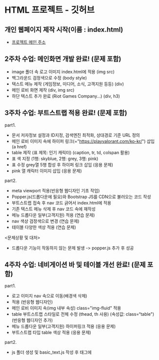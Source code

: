 # HTML 프로젝트 - 깃허브

## 개인 웹페이지 제작 시작(이름 : index.html)
- [프로젝트 메인 주소](https://github.com/Miny-1003/WEB_MAIN_20221003)

## 2주차 수업: 메인화면 개발 완료! (문제 포함)

- image 폴더 속 로고 이미지 index.html에 적용 (img src)
- 백그라운드 검정색으로 수정 (body style)
- 텍스트 메뉴 제작 (게임정보, 미디어, 소식, 고객지원 등등) (div)
- 메인 로비 화면 제작 (div, img src)
- 하단 텍스트 추가 완료 (Riot Games Company...) (div, h3)

## 3주차 수업: 부트스트랩 적용 완료! (문제 포함) 

part1.
- 문서 저자정보 설정과 ID지정, 검색엔진 최적화, 상대경로 기준 URL 정의
- 메인 로비 이미지 속에 하이퍼 링크(="https://playvalorant.com/ko-kr/") 삽입 (a href)
- table 제작 (표 제목: 인기 캐릭터) (caption, tr, td, colspan 활용)
- 표 색 지정 (1행: skyblue, 2행: grey, 3행: pink)
- 표 수정 grey열 5행 합성 후 하이퍼 링크 삽입 (응용 문제)
- pink 열 캐릭터 이미지 삽입 (응용 문제)

part2.
- meta viewport 적용(반응형 웹디자인 기초 작업)
- Popper.js(드롭다운에 필요)와 Bootstrap JS를 CDN으로 불러오는 코드 작성
- 부트스트랩 접속 후 nav 코드 긁어서 index.html에 적용
- 기존 텍스트 메뉴 삭제 후 nav 코드 속에 재작성
- 메뉴 드롭다운 일부(고객지원) 적용 (연습 문제)
- nav 색상 검정색으로 변경 (연습 문제)
- 테이블 다양한 색상 적용 (연습 문제)

<문제상황 및 대처>
- 드롭다운 기능이 작동하지 않는 문제 발생 -> popper.js 추가 후 성공

## 4주차 수업: 네비게이션 바 및 테이블 개선 완료! (문제 포함)

part1.
- 로고 이미지 nav 속으로 이동(배경색 삭제)
- <div class="container-fluid"> 적용 (반응형 웹디자인)
- 메인 로비 이미지 속(img 내부 속성) class="img-fluid" 적용
- table 부트스트랩 스타일로 전체 수정 (thead, th 사용) (속성값: class=“table") (반응형 웹디자인 추가)
- 메뉴 드롭다운 일부(고객지원) 하이퍼링크 적용 (응용 문제)
- 부트스트랩 타입 table 색상 적용 (응용 문제)

part2.
- js 폴더 생성 및 basic_text.js 작성 후 <head> 태그에 <script> 태그로 삽입.
    <!-- <script type="text/javascript" src="js/basic_js_test.js"></script> -->
- var, const, let 변수명 사용법 익히기
- 개발자 모드(F12)를 통해 콘솔 출력 후 확인
- nav에 검색창 추가 (부트스트랩 - 컴포넌트)
- 검색 기능 구현
    - search.js 작성(.getElementById, addEventListener, function, alert) 후 <head> 태그에 <script> 태그로 삽입.
    - 검색창 버튼(속이 색칠 되지 않은) 기능 구현 (button class, id, type="submit") (id가 같아야 작동)
    - defer 속성 추가(search.js)
- 클릭이벤트 식별자 변경해보기 (스크립트와 index.html 둘다) (연습 문제)
- 같은 이름의 함수 중첩해보기 (연습 문제)
    - 같은 이름의 함수가 중첩되어도 에러는 나지 않는다. 추가로 마지막에 정의된 함수가 우선순위가 더 높다.
- 함수에 변수를 추가해 변수를 출력하도록 변경 (연습 문제)

## 5주차 수업: 팝업창 및 검색창 구현 완료

- 데이터 타입
    - 원시타입 참조 타입 구분 및 undefi 와 null 값 확인 (data_type.js)
    - 객체(참조타입)와 배열
    - MAP 과 SET
    - 템플릿 리터럴
- index.html에 검색 기능 구현 ( form, button, googleSearch() )
- search.js 속 get방식 코드를 추가해 구현
- 팝업 추가(pop_up.js 및 popup.html 추가) (상대 경로 파악)
- 팝업창에 날짜 및 시간 구현
- pop_up.js 에 호버 함수를 추가해 마우스 이벤트 추가(로고에 마우스 커서 올릴시 이미지 변경)
- 검색 시 공백검사 적용 (문자 길이가 0이면 함수 중단) (연습 문제)
- 검색 시 비속어 검사 (배열 내에 포함되는 문자열이면 함수 중단) (연습 문제)

## 6주차 수업: 팝업창 발전 및 로그인창 구현 완료 (공백 포함 / 로그아웃 포함)

- 화살표 함수 적용해보기
- 팝업창 자동 닫기 기능 구현 ( .getElementById(), setTimeout() ) (10초 카운트다운)
- 로그인폼 구현
    - login/log_in.html 부트스트랩을 이용해 코드 작성
    - 로그인창 css 별도 적용 (log_in.css)
    - form 태그를 이용해 get방식의 전달과 url주소 확인 (로그인 수행)
    - name 속성을 이용해 이메일, 패스워드 데이터 전송
    - log_in.js 구현
        - 폼, 버튼, 이메일, 패스워드 식별
        - 이메일, 패스워드의 공백 제거
        - 공백이면 함수 중단
        - 마지막으로 폼을 submit
- 로그인 창 구현(index.login.html)
    - 로그아웃 버튼 추가 구현
- 로그아웃 버튼 누를 시 이동하는 index_logout.html 구현 (응용 문제)
    - index_logout.html 화면 속 로그아웃 버튼을 누를시 index.html로 연결 (로그아웃)
- 로그인, 로그아웃 창 팝업.js연동 부분 제거 (연습 문제)
- 폴더 및 파일 체크, 들여쓰기 정렬

## 9주차 수업: 로그인폼 입력 제한 조건 추가 및 XSS 방지 코드 추가, 팝업창 쿠키 적용(체크박스 클릭시 닫힘)

part1.
- 로그인폼 입력 길이 제한 및 특수문자 포함 유무 검사 코드 작성(log_in.js 코드 수정)
- XSS 방지 코드 추가 (DOMPurify 라이브러리 활용)
- 로그인 입력길이 제한 추가 (응용 문제)
    - ID: 5글자 이상 10글자 이하, PW: 12글자 이상 15글자 이하
    - 3글자 이상 반복입력 제한 (패턴식)
    - 연속되는 숫자 반복입력 제한 (패턴식)

part2.
- 팝업창 닫기 시간 1000초로 증가
- popup.html 에 쿠키 생성 체크박스 추가
- pop_up.js 에 setCookie와 getCookie 추가
- 체크박스 클릭 시 팝업이 닫히도록 설정
- 크로스 사이트 취약점 보안 설정 추가 ( Secure )

## 10주차 수업:

part1.
- 아이디 체크박스 추가 ("checkbox mb-3", lavel, id="idSaveCheck")
- 체크박스 쿠키 생성 구현
    - 체크 상태 X 일 경우, 쿠키삭제(기존 set, get 이용)
- 아이디 자동 삽입 구현
- 로그인/로그아웃 횟수 쿠키 저장 (로그인/아웃 할때 각각 횟수 쿠키 생성) (응용 문제)
    - 문제발생 : 횟수 셀때 value 값이 NAN으로 나오는 오류 발생
    - 해결 : if (cookie_name[0].trim() === name) {
                return cookie_name[1];
                } 
            : 브라우저가 쿠키를 문자열로 넘길 때 공백이 붙어나올 수 있는 부작용때문에 .trim()을 통해 공백을 제거함으로써 해결되었다.

part2.
- 체크박스 후 로그인하면 로그인 정보 세션이 뜨도록 설정
- 체크박스 체크후 로그인하고 로그아웃했을 시에 다시 로그인 하면 자동로그인이 되도록 설정(세션 유지)
- 로그아웃 시 추가 선택으로 세션 삭제 유무를 고를 수 있도록 하고 체크 후 로그아웃 하면 자동로그인 안되게 환경 구성(응용 문제)
- 로그인 조건에 부합하지 않으면 login_failed()를 통해 3번이상 실패 시 10분동안 로그인 처리가 이루어지지않게 설정(연습 문제)